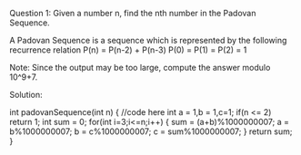 Question 1:
Given a number n, find the nth number in the Padovan Sequence.

A Padovan Sequence is a sequence which is represented by the following recurrence relation
P(n) = P(n-2) + P(n-3)
P(0) = P(1) = P(2) = 1

Note: Since the output may be too large, compute the answer modulo 10^9+7.


Solution:

  int padovanSequence(int n)
    {
       //code here
        int a = 1,b = 1,c=1;
        if(n <= 2)
            return 1;
        int sum = 0;
        for(int i=3;i<=n;i++)
        {
            sum = (a+b)%1000000007;
            a = b%1000000007;
            b = c%1000000007;
            c = sum%1000000007;
        }
        return sum;
    }
